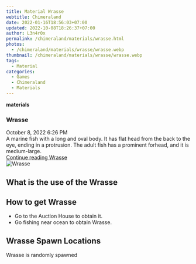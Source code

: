 ```yaml
---
title: Material Wrasse
webtitle: Chimeraland
date: 2022-01-16T18:56:03+07:00
updated: 2022-10-08T18:26:37+07:00
author: L3n4r0x
permalink: /chimeraland/materials/wrasse.html
photos:
  - /chimeraland/materials/wrasse/wrasse.webp
thumbnail: /chimeraland/materials/wrasse/wrasse.webp
tags:
  - Material
categories:
  - Games
  - Chimeraland
  - Materials
---
```


<section id="bootstrap-wrapper">
  <link
    rel="stylesheet"
    href="https://cdn.statically.io/gh/dimaslanjaka/Web-Manajemen/40ac3225/css/bootstrap-4.5-wrapper.css"
  />
  <div
    class="row g-0 border rounded overflow-hidden flex-md-row mb-4 shadow-sm position-relative"
  >
    <div class="col p-4 d-flex flex-column position-static">
      <strong class="d-inline-block mb-2 text-success">materials</strong>
      <h3 class="mb-0">Wrasse</h3>
      <div class="mb-1 text-muted">October 8, 2022 6:26 PM</div>
      <div class="mb-2 border p-1">
        A marine fish with a long and oval body. It has flat head from the back
        to the eye, ending in a protrusion. The adult fish has a prominent
        forhead, and it is medium-large.
      </div>
      <a href="/chimeraland/materials/wrasse.html" class="stretched-link d-none"
        >Continue reading Wrasse</a
      >
    </div>
    <div class="col-auto d-none d-lg-block">
      <img src="/chimeraland/materials/wrasse/wrasse.webp" alt="Wrasse" />
    </div>
  </div>
  <div class="row">
    <div class="col-lg-6 col-12 mb-2">
      <div class="card">
        <div class="card-body">
          <h2 class="card-title">What is the use of the Wrasse</h2>
          <div class="card-text"><ul></ul></div>
        </div>
      </div>
    </div>
    <div class="col-lg-6 col-12 mb-2">
      <div class="card">
        <div class="card-body">
          <h2 class="card-title">How to get Wrasse</h2>
          <div class="card-text">
            <ul>
              <li>Go to the Auction House to obtain it.</li>
              <li>Go fishing near ocean to obtain Wrasse.</li>
            </ul>
          </div>
        </div>
      </div>
    </div>
    <div class="col-12 mb-2">
      <h2>Wrasse Spawn Locations</h2>
      <p>Wrasse is randomly spawned</p>
    </div>
  </div>
</section>